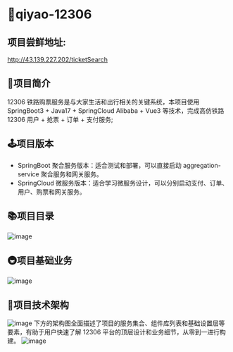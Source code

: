 # 🚀qiyao-12306
## 项目尝鲜地址: 
http://43.139.227.202/ticketSearch
## 📓项目简介
12306 铁路购票服务是与大家生活和出行相关的关键系统，本项目使用 SpringBoot3 + Java17 + SpringCloud Alibaba + Vue3 等技术，完成高仿铁路 12306 用户 + 抢票 + 订单 + 支付服务;
## 🕹️项目版本
<ul>
  <li>SpringBoot 聚合服务版本：适合测试和部署，可以直接启动 aggregation-service 聚合服务和网关服务。</li>
  <li>SpringCloud 微服务版本：适合学习微服务设计，可以分别启动支付、订单、用户、购票和网关服务。</li>
</ul>

## 📚项目目录
![image](https://github.com/DIDA-lJ/qiyao-12306/assets/97254796/9701d28c-2472-4790-88e5-6f2369acd9fe)

## 🚇项目基础业务
![image](https://github.com/DIDA-lJ/qiyao-12306/assets/97254796/04cfb47e-5a3b-4105-a5ae-f8602bbdd62e)


## 🔭项目技术架构
![image](https://github.com/DIDA-lJ/qiyao-12306/assets/97254796/a4d01b1e-8bfc-47f4-b4a3-27a63e21f5e7)
下方的架构图全面描述了项目的服务集合、组件库列表和基础设置层等要素，有助于用户快速了解 12306 平台的顶层设计和业务细节，从零到一进行构建。
![image](https://github.com/DIDA-lJ/qiyao-12306/assets/97254796/91091c80-04dc-4b71-928f-ca9e88e572f6)
